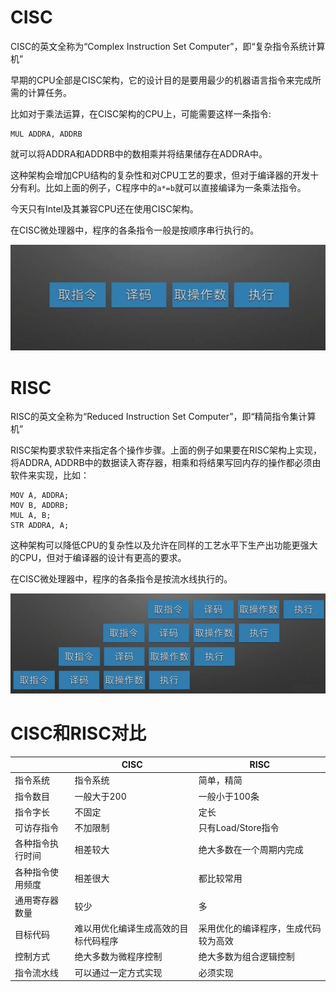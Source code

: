 # CISC

CISC的英文全称为“Complex Instruction Set Computer”，即“复杂指令系统计算机”

早期的CPU全部是CISC架构，它的设计目的是要用最少的机器语言指令来完成所需的计算任务。

比如对于乘法运算，在CISC架构的CPU上，可能需要这样一条指令: 
```
MUL ADDRA, ADDRB
```
就可以将ADDRA和ADDRB中的数相乘并将结果储存在ADDRA中。

这种架构会增加CPU结构的复杂性和对CPU工艺的要求，但对于编译器的开发十分有利。比如上面的例子，C程序中的`a*=b`就可以直接编译为一条乘法指令。

今天只有Intel及其兼容CPU还在使用CISC架构。

在CISC微处理器中，程序的各条指令一般是按顺序串行执行的。

![](img/cisc.jpg)

# RISC

RISC的英文全称为“Reduced Instruction Set Computer”，即“精简指令集计算机”

RISC架构要求软件来指定各个操作步骤。上面的例子如果要在RISC架构上实现，将ADDRA, ADDRB中的数据读入寄存器，相乘和将结果写回内存的操作都必须由软件来实现，比如：
```
MOV A, ADDRA; 
MOV B, ADDRB; 
MUL A, B; 
STR ADDRA, A;
```

这种架构可以降低CPU的复杂性以及允许在同样的工艺水平下生产出功能更强大的CPU，但对于编译器的设计有更高的要求。

在CISC微处理器中，程序的各条指令是按流水线执行的。

![](img/risc.jpg)

# CISC和RISC对比

|                  | CISC                                 | RISC                                 |
| ---------------- | ------------------------------------ | ------------------------------------ |
| 指令系统     | 指令系统                         | 简单，精简                      |
| 指令数目     | 一般大于200                      | 一般小于100条                   |
| 指令字长     | 不固定                            | 定长                               |
| 可访存指令  | 不加限制                         | 只有Load/Store指令               |
| 各种指令执行时间 | 相差较大                         | 绝大多数在一个周期内完成 |
| 各种指令使用频度 | 相差很大                         | 都比较常用                      |
| 通用寄存器数量 | 较少                               | 多                                  |
| 目标代码     | 难以用优化编译生成高效的目标代码程序 | 采用优化的编译程序，生成代码较为高效 |
| 控制方式     | 绝大多数为微程序控制       | 绝大多数为组合逻辑控制    |
| 指令流水线  | 可以通过一定方式实现       | 必须实现                         |
